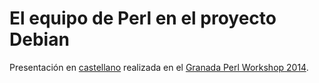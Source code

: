 El equipo de Perl en el proyecto Debian
=======================================

Presentación en [castellano][] realizada en el [Granada Perl Workshop 2014][].

[castellano]: http://alexm.github.io/debian-perl-intro/index.es.html
[Granada Perl Workshop 2014]: http://workshop.granada.pm/granada2014/
